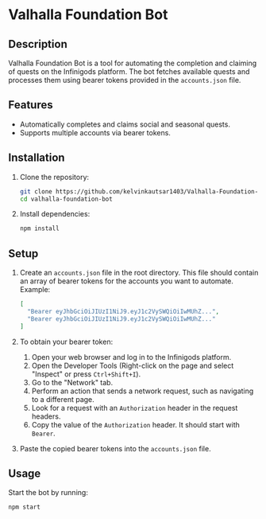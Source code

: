 # Valhalla Foundation Bot

## Description
Valhalla Foundation Bot is a tool for automating the completion and claiming of quests on the Infinigods platform. The bot fetches available quests and processes them using bearer tokens provided in the `accounts.json` file.

## Features
- Automatically completes and claims social and seasonal quests.
- Supports multiple accounts via bearer tokens.

## Installation
1. Clone the repository:
    ```bash
    git clone https://github.com/kelvinkautsar1403/Valhalla-Foundation-Bot.git
    cd valhalla-foundation-bot
    ```

2. Install dependencies:
    ```bash
    npm install
    ```

## Setup
1. Create an `accounts.json` file in the root directory. This file should contain an array of bearer tokens for the accounts you want to automate. Example:
    ```json
    [
      "Bearer eyJhbGciOiJIUzI1NiJ9.eyJ1c2VySWQiOiIwMUhZ...",
      "Bearer eyJhbGciOiJIUzI1NiJ9.eyJ1c2VySWQiOiIwMUhZ..."
    ]
    ```

2. To obtain your bearer token:
    1. Open your web browser and log in to the Infinigods platform.
    2. Open the Developer Tools (Right-click on the page and select "Inspect" or press `Ctrl+Shift+I`).
    3. Go to the "Network" tab.
    4. Perform an action that sends a network request, such as navigating to a different page.
    5. Look for a request with an `Authorization` header in the request headers.
    6. Copy the value of the `Authorization` header. It should start with `Bearer`.

3. Paste the copied bearer tokens into the `accounts.json` file.

## Usage
Start the bot by running:
```bash
npm start
```
